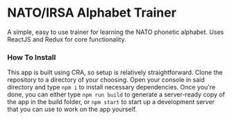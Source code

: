 # NATO/IRSA Alphabet Trainer

A simple, easy to use trainer for learning the NATO phonetic alphabet. Uses ReactJS and Redux for core functionality.

### How To Install

This app is built using CRA, so setup is relatively straightforward. Clone the repository to a directory of your choosing. Open your console in said directory and type `npm i` to install necessary dependencies. Once you're done, you can either type `npm run build` to generate a server-ready copy of the app in the build folder, or `npm start` to start up a development server that you can use to work on the app yourself.